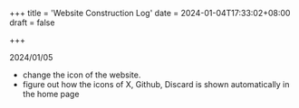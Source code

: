 +++
title = 'Website Construction Log'
date = 2024-01-04T17:33:02+08:00
draft = false

+++

2024/01/05

* change the icon of the website.
* figure out how the icons of X, Github, Discard is shown automatically in the home page

